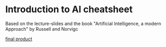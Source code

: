 # Introduction to AI cheatsheet

Based on the lecture-slides and the book "Artificial Intelligence, a modern Approach" by Russell and Norvigc

[final product](final.pdf)
